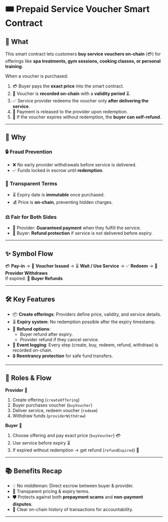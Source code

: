 # 🎟️ Prepaid Service Voucher Smart Contract

## 📌 What

This smart contract lets customers **buy service vouchers on-chain** (💳) for offerings like **spa treatments, gym sessions, cooking classes, or personal training**.

When a voucher is purchased:

1. 💳 Buyer pays the **exact price** into the smart contract.  
2. 🎫 Voucher is **recorded on-chain** with a **validity period** ⏳.  
3. ✅ Service provider redeems the voucher only **after delivering the service**.  
4. 💸 Payment is released to the provider upon redemption.
5. 🔁 If the voucher expires without redemption, the **buyer can self-refund**.  

---

## 🎯 Why

### 🔒 Fraud Prevention 

- ❌ No early provider withdrawals before service is delivered.
- ✅ Funds locked in escrow until **redemption**.

### 📜 Transparent Terms

- ⏳ Expiry date is **immutable** once purchased.
- 💰 Price is **on-chain**, preventing hidden charges.

### ⚖️ Fair for Both Sides

- 🏢 Provider: **Guaranteed payment** when they fulfill the service.
- 👤 Buyer: **Refund protection** if service is not delivered before expiry.

---

## ✨ Symbol Flow

💳 **Pay-in** → 🎫 **Voucher Issued** → ⏳ **Wait / Use Service** → ✅ **Redeem** → 💸 **Provider Withdraws**  
If expired: 🔁 **Buyer Refunds**

---

## 🛠 Key Features

- 📦 **Create offerings**: Providers define price, validity, and service details.
- ⏳ **Expiry system**: No redemption possible after the expiry timestamp.
- 🔁 **Refund options**:
  - Buyer refund after expiry.
  - Provider refund if they cancel service.
- 📜 **Event logging**: Every step (create, buy, redeem, refund, withdraw) is recorded on-chain.
- 🔒 **Reentrancy protection** for safe fund transfers.

---

## 🧩 Roles & Flow

**Provider** 🏢

1. Create offering (`createOffering`)
2. Buyer purchases voucher (`buyVoucher`)
3. Deliver service, redeem voucher (`redeem`)
4. Withdraw funds (`providerWithdraw`)

**Buyer** 👤

1. Choose offering and pay exact price (`buyVoucher`) 💳
2. Use service before expiry ⏳
3. If expired without redemption → get refund (`refundExpired`) 🔁

---

## 📚 Benefits Recap

- 💡 No middleman: Direct escrow between buyer & provider.
- 🔎 Transparent pricing & expiry terms.
- 🛡 Protects against both **prepayment scams** and **non-payment disputes**.
- 🧾 Clear on-chain history of transactions for accountability.

---
